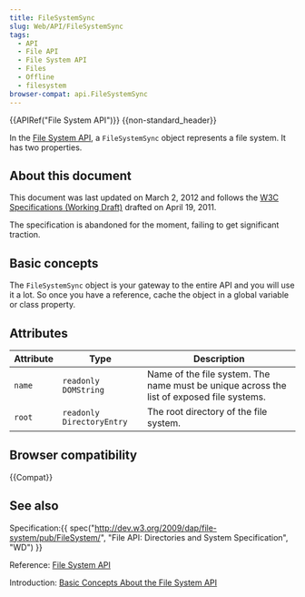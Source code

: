 ```yaml
---
title: FileSystemSync
slug: Web/API/FileSystemSync
tags:
  - API
  - File API
  - File System API
  - Files
  - Offline
  - filesystem
browser-compat: api.FileSystemSync
---
```

{{APIRef("File System API")}} {{non-standard_header}}

In the [File System API](/en-US/docs/Web/API/File_and_Directory_Entries_API/Introduction), a `FileSystemSync` object represents a file system. It has two properties.

## About this document

This document was last updated on March 2, 2012 and follows the [W3C Specifications (Working Draft)](https://www.w3.org/TR/file-system-api/) drafted on April 19, 2011.

The specification is abandoned for the moment, failing to get significant traction.

## Basic concepts

The `FileSystemSync` object is your gateway to the entire API and you will use it a lot. So once you have a reference, cache the object in a global variable or class property.

## Attributes

| Attribute | Type                      | Description                                                                               |
| --------- | ------------------------- | ----------------------------------------------------------------------------------------- |
| `name`    | `readonly DOMString`      | Name of the file system. The name must be unique across the list of exposed file systems. |
| `root`    | `readonly DirectoryEntry` | The root directory of the file system.                                                    |

## Browser compatibility

{{Compat}}

## See also

Specification:{{ spec("http://dev.w3.org/2009/dap/file-system/pub/FileSystem/", "File API: Directories and System Specification", "WD") }}

Reference: [File System API](/en-US/docs/Web/API/File_and_Directory_Entries_API/Introduction)

Introduction: [Basic Concepts About the File System API](/en-US/docs/Web/API/File_and_Directory_Entries_API/Introduction)
